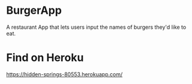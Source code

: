 # BurgerApp
A restaurant App that lets users input the names of burgers they'd like to eat.

# Find on Heroku
https://hidden-springs-80553.herokuapp.com/
